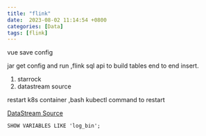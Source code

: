 ```yaml
---
title: "flink"
date:  2023-08-02 11:14:54 +0800
categories: [Data]
tags: [flink]
---
```




vue save config


jar get config and run ,flink sql api to build tables  end to end insert.

1. starrock
2. datastream source

restart k8s container ,bash kubectl command to restart

[DataStream Source](https://ververica.github.io/flink-cdc-connectors/master/content/connectors/mysql-cdc%28ZH%29.html#datastream-source)

`SHOW VARIABLES LIKE 'log_bin';`




